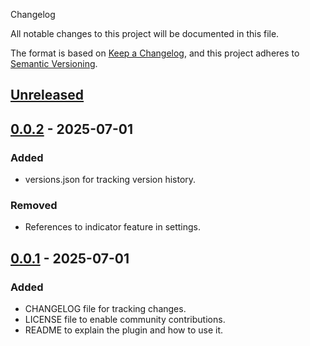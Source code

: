 Changelog

All notable changes to this project will be documented in this file.

The format is based on [Keep a Changelog](https://keepachangelog.com/en/1.1.0/),
and this project adheres to [Semantic Versioning](https://semver.org/spec/v2.0.0.html).

## [Unreleased]

## [0.0.2] - 2025-07-01

### Added

- versions.json for tracking version history.

### Removed

- References to indicator feature in settings.

## [0.0.1] - 2025-07-01

### Added

- CHANGELOG file for tracking changes.
- LICENSE file to enable community contributions.
- README to explain the plugin and how to use it.

[unreleased]: /compare/v1.1.1...HEAD
[0.0.1]: /releases/tag/v0.0.1
[0.0.2]: /releases/tag/v0.0.2